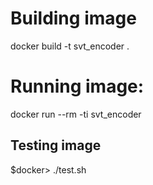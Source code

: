 # Building image

docker build -t svt_encoder .

# Running image:

docker run --rm -ti svt_encoder

## Testing image
$docker> ./test.sh

